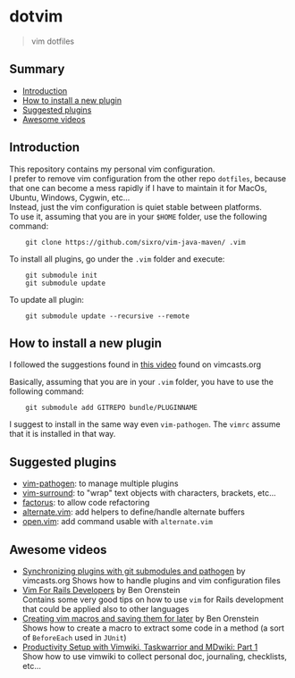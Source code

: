 # dotvim
> vim dotfiles

## Summary

  * [Introduction](#intro)
  * [How to install a new plugin](#install-plugin)
  * [Suggested plugins](#suggested-plugins)
  * [Awesome videos](#awesome-videos)


## <a name="intro"></a>Introduction

This repository contains my personal vim configuration.  
I prefer to remove vim configuration from the other repo `dotfiles`, because that one can become a mess rapidly if I have to maintain it for MacOs, Ubuntu, Windows, Cygwin, etc...  
Instead, just the vim configuration is quiet stable between platforms.  
To use it, assuming that you are in your `$HOME` folder, use the following command:
```
    git clone https://github.com/sixro/vim-java-maven/ .vim
```
To install all plugins, go under the `.vim` folder and execute:
```
    git submodule init
    git submodule update
```
To update all plugin:
```
    git submodule update --recursive --remote
```


## <a name="install-plugin"></a>How to install a new plugin

I followed the suggestions found in [this video](http://vimcasts.org/episodes/synchronizing-plugins-with-git-submodules-and-pathogen/) found on vimcasts.org

Basically, assuming that you are in your `.vim` folder, you have to use the following command:
```
    git submodule add GITREPO bundle/PLUGINNAME
```

I suggest to install in the same way even `vim-pathogen`. The `vimrc` assume that it is installed in that way.


## <a name="suggested-plugins"></a>Suggested plugins

  * [vim-pathogen](https://github.com/tpope/vim-pathogen): to manage multiple plugins
  * [vim-surround](https://github.com/tpope/vim-surround): to "wrap" text objects with characters, brackets, etc...
  * [factorus](https://github.com/apalmer1377/factorus): to allow code refactoring
  * [alternate.vim](https://github.com/compactcode/alternate.vim): add helpers to define/handle alternate buffers
  * [open.vim](https://github.com/compactcode/open.vim): add command usable with `alternate.vim`


## <a name="awesome-videos"></a>Awesome videos

  * [Synchronizing plugins with git submodules and pathogen](http://vimcasts.org/episodes/synchronizing-plugins-with-git-submodules-and-pathogen/) by vimcasts.org
    Shows how to handle plugins and vim configuration files
  * [Vim For Rails Developers](https://youtu.be/9J2OjH8Ao_A) by Ben Orenstein  
    Contains some very good tips on how to use `vim` for Rails development that could be applied also to other languages
  * [Creating vim macros and saving them for later](https://youtu.be/_3L0d8wAm_8) by Ben Orenstein  
    Shows how to create a macro to extract some code in a method (a sort of `BeforeEach` used in `JUnit`)
  * [Productivity Setup with Vimwiki, Taskwarrior and MDwiki: Part 1](https://youtu.be/A1YgbAp5YRc)  
    Show how to use vimwiki to collect personal doc, journaling, checklists, etc...
